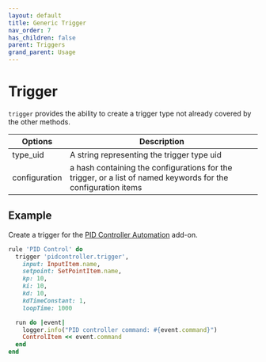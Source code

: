 ```yaml
---
layout: default
title: Generic Trigger
nav_order: 7
has_children: false
parent: Triggers
grand_parent: Usage
---
```


# Trigger

`trigger` provides the ability to create a trigger type not already covered by the other methods.

| Options       | Description                                                                                                   |
| ------------- | ------------------------------------------------------------------------------------------------------------- |
| type_uid      | A string representing the trigger type uid                                                                    |
| configuration | a hash containing the configurations for the trigger, or a list of named keywords for the configuration items |

## Example

Create a trigger for the [PID Controller Automation](https://www.openhab.org/addons/automation/pidcontroller/) add-on.

```ruby
rule 'PID Control' do
  trigger 'pidcontroller.trigger',
    input: InputItem.name,
    setpoint: SetPointItem.name,
    kp: 10,
    ki: 10,
    kd: 10,
    kdTimeConstant: 1,
    loopTime: 1000

  run do |event|
    logger.info("PID controller command: #{event.command}")
    ControlItem << event.command
  end
end
```
